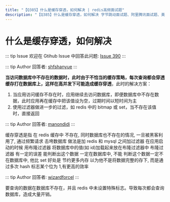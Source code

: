 ```yaml
---
title: "【Q385】什么是缓存穿透，如何解决 | redis高频面试题"
description: "【Q385】什么是缓存穿透，如何解决 字节跳动面试题、阿里腾讯面试题、美团小米面试题。"
---
```


# 什么是缓存穿透，如何解决

::: tip Issue
欢迎在 Gtihub Issue 中回答此问题: [Issue 390](https://github.com/shfshanyue/Daily-Question/issues/390)
:::

::: tip Author
回答者: [shfshanyue](https://github.com/shfshanyue)
:::

**当访问数据库中不存在的数据时，此时由于不恰当的缓存策略，每次查询都会穿透缓存打在数据库上，这样在高并发下可能造成缓存穿透**，此时的解决方案：

1. 当应用访问缓存不存在时，应用继续去访问数据库，即便数据库中不存在数据，此时应用再在缓存中把该值设为空，过期时间以短时间为主
1. 使用过滤器做进一步的过滤，如 redis 中的 bitmap 或 set，当不存在该值时，直接返回

::: tip Author
回答者: [manondidi](https://github.com/manondidi)
:::

缓存穿透是指 在 redis 缓存中 不存在, 同时数据库也不存在的情况,
一旦被黑客利用了, 通过频繁请求 击垮数据库
做法是加 redis 和 mysql 之间加过滤器
在应用启动的时候 用布隆过滤器 将数据库中的值(如 id)加载起来放在布隆过滤器中
布隆过滤器 有一定的误差 能判断出这个数据 一定在数据库中, 不能 判断这个数据一定不在数据库中,
他比 set 好处是 节约更多内存 以为他不是将数据完整的存下, 而是通过多次 hash 标志某个位为 1,有更高的效率

::: tip Author
回答者: [wizardforcel](https://github.com/wizardforcel)
:::

要查询的数据在数据库不存在，并且 redis 中未设置特殊标志。导致每次都会查询数据库，造成大量开销。

